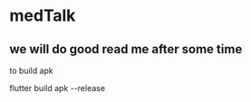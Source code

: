 # medTalk

## we will do good read me after some time 

to build apk  

flutter build apk --release
